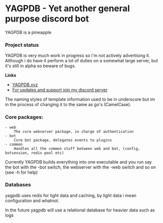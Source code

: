 # YAGPDB - Yet another general purpose discord bot

YAGPDB is a pineapple

### Project status

YAGPDB is very much work in progress so i'm not actively advertising it. Although i do have it perform a lot of duties on a somewhat large server, but it's still in alpha so beware of bugs.

**Links**
 - [YAGPDB.xyz](http://yagpdb.xyz)
 - [For updates and support join my discord server](https://discord.gg/Cj6kCba)

The naming styles of template information used to be in underscore but im in the process of changing it to the same as go's (CamelCase).  

### Core packages:

    - web
        The core webserver package, in charge of authentication
    - bot
        Core bot package, delegates events to plugins
    - common
        Handles all the common stuff between web and bot, (config, botsession, redis pool etc)

Currently YAGPDB builds everything into one executable and you run say the bot with the -bot switch, the webserver with the -web switch and so on (see -h for help)

### Databases

yagpdb uses redis for light data and caching, by light data i mean configuration and whatnot.

In the future yagpdb will use a relational database for heavier data such as logs

